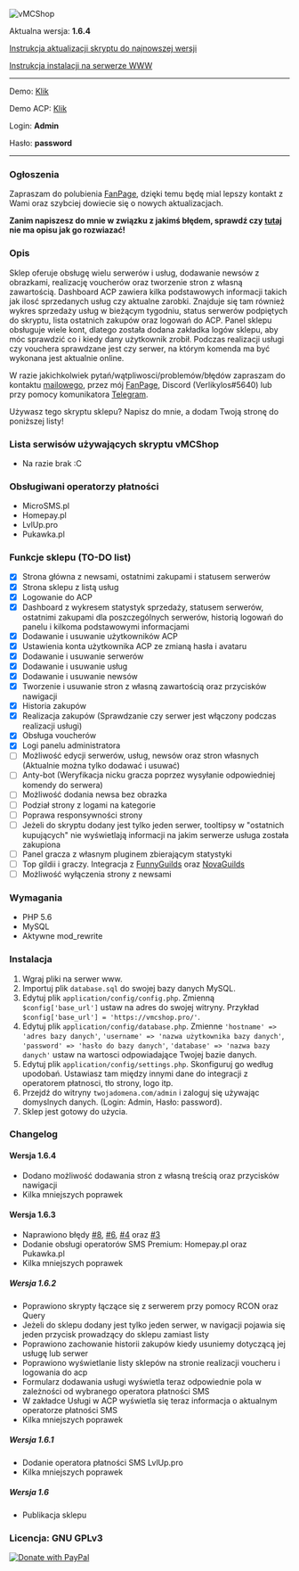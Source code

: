 ![vMCShop](https://vmcshop.pro/assets/images/vmcshop-github.png)

Aktualna wersja: **1.6.4**

[Instrukcja aktualizacji skryptu do najnowszej wersji](https://github.com/Verlikylos/vMCShop/wiki/Instrukcja-aktualizacji-skryptu-do-najnowszej-wersji)

[Instrukcja instalacji na serwerze WWW](https://verlikylos.me/vmcshop-standard-instrukcja-instalacji-na-serwerze-www/)

<hr>

Demo: [Klik](https://vmcshop.pro/)

Demo ACP: [Klik](https://vmcshop.pro/admin)

Login: **Admin**

Hasło: **password**

<hr>

### Ogłoszenia

Zapraszam do polubienia [FanPage](https://www.facebook.com/verlikylos), dzięki temu będę mial lepszy kontakt z Wami oraz szybciej dowiecie się o nowych aktualizacjach.

**Zanim napiszesz do mnie w związku z jakimś błędem, sprawdź czy [tutaj](https://github.com/Verlikylos/vMCShop/wiki/Znane-b%C5%82%C4%99dy-i-sposoby-ich-rozwi%C4%85zywania) nie ma opisu jak go rozwiazać!**

### Opis

Sklep oferuje obsługę wielu serwerów i usług, dodawanie newsów z obrazkami, realizację voucherów oraz tworzenie stron z własną zawartością. Dashboard ACP zawiera kilka podstawowych informacji takich jak ilosć sprzedanych usług czy aktualne zarobki. Znajduje się tam również wykres sprzedaży usług w bieżącym tygodniu, status serwerów podpiętych do skryptu, lista ostatnich zakupów oraz logowań do ACP. Panel sklepu obsługuje wiele kont, dlatego została dodana zakładka logów sklepu, aby móc sprawdzić co i kiedy dany użytkownik zrobił. Podczas realizacji usługi czy vouchera sprawdzane jest czy serwer, na którym komenda ma być wykonana jest aktualnie online.

W razie jakichkolwiek pytań/wątpliwosci/problemów/błędów zapraszam do kontaktu [mailowego](mailto:kontakt@verlikylos.pro), przez mój [FanPage](https://www.facebook.com/verlikylos), Discord (Verlikylos#5640) lub przy pomocy komunikatora [Telegram](https://t.me/Verlikylos).

Używasz tego skryptu sklepu? Napisz do mnie, a dodam Twoją stronę do poniższej listy!

### Lista serwisów używających skryptu vMCShop
- Na razie brak :C

### Obsługiwani operatorzy płatności
- MicroSMS.pl
- Homepay.pl
- LvlUp.pro
- Pukawka.pl

### Funkcje sklepu (TO-DO list)
- [x] Strona główna z newsami, ostatnimi zakupami i statusem serwerów
- [x] Strona sklepu z listą usług
- [x] Logowanie do ACP
- [x] Dashboard z wykresem statystyk sprzedaży, statusem serwerów, ostatnimi zakupami dla poszczególnych serwerów, historią logowań do panelu i kilkoma podstawowymi informacjami
- [x] Dodawanie i usuwanie użytkowników ACP
- [x] Ustawienia konta użytkownika ACP ze zmianą hasła i avataru
- [x] Dodawanie i usuwanie serwerów
- [x] Dodawanie i usuwanie usług
- [x] Dodawanie i usuwanie newsów
- [x] Tworzenie i usuwanie stron z własną zawartością oraz przycisków nawigacji
- [x] Historia zakupów
- [x] Realizacja zakupów (Sprawdzanie czy serwer jest włączony podczas realizacji usługi)
- [x] Obsługa voucherów
- [x] Logi panelu administratora
- [ ] Możliwość edycji serwerów, usług, newsów oraz stron własnych (Aktualnie można tylko dodawać i usuwać)
- [ ] Anty-bot (Weryfikacja nicku gracza poprzez wysyłanie odpowiedniej komendy do serwera)
- [ ] Możliwość dodania newsa bez obrazka
- [ ] Podział strony z logami na kategorie
- [ ] Poprawa responsywności strony
- [ ] Jeżeli do skryptu dodany jest tylko jeden serwer, tooltipsy w "ostatnich kupujących" nie wyświetlają informacji na jakim serwerze usługa została zakupiona
- [ ] Panel gracza z własnym pluginem zbierającym statystyki
- [ ] Top gildii i graczy. Integracja z [FunnyGuilds](https://github.com/FunnyGuilds/FunnyGuilds/) oraz [NovaGuilds](https://github.com/MarcinWieczorek/NovaGuilds)
- [ ] Możliwość wyłączenia strony z newsami

### Wymagania
 - PHP 5.6
 - MySQL
 - Aktywne mod_rewrite

### Instalacja

1. Wgraj pliki na serwer www.
2. Importuj plik ```database.sql``` do swojej bazy danych MySQL.
3. Edytuj plik ```application/config/config.php```. Zmienną ```$config['base_url']``` ustaw na adres do swojej witryny. Przykład ```$config['base_url'] = 'https://vmcshop.pro/'```.
4. Edytuj plik ```application/config/database.php```. Zmienne ```'hostname' => 'adres bazy danych'```, ```'username' => 'nazwa użytkownika bazy danych'```, ```'password' => 'hasło do bazy danych'```, ```'database' => 'nazwa bazy danych'``` ustaw na wartosci odpowiadające Twojej bazie danych.
5. Edytuj plik ```application/config/settings.php```. Skonfiguruj go według upodobań. Ustawiasz tam między innymi dane do integracji z operatorem płatnosci, tło strony, logo itp.
6. Przejdź do witryny ```twojadomena.com/admin``` i zaloguj się używając domyslnych danych. (Login: Admin, Hasło: password).
7. Sklep jest gotowy do użycia.

### Changelog
#### Wersja 1.6.4
 - Dodano możliwość dodawania stron z własną treścią oraz przycisków nawigacji
 - Kilka mniejszych poprawek

#### Wersja 1.6.3
 - Naprawiono błędy [#8](https://github.com/Verlikylos/vMCShop/issues/8), [#6](https://github.com/Verlikylos/vMCShop/issues/6), [#4](https://github.com/Verlikylos/vMCShop/issues/4) oraz [#3](https://github.com/Verlikylos/vMCShop/issues/3)
 - Dodanie obsługi operatorów SMS Premium: Homepay.pl oraz Pukawka.pl
 - Kilka mniejszych poprawek
 
##### Wersja 1.6.2
 - Poprawiono skrypty łączące się z serwerem przy pomocy RCON oraz Query
 - Jeżeli do sklepu dodany jest tylko jeden serwer, w navigacji pojawia się jeden przycisk prowadzący do sklepu zamiast listy
 - Poprawiono zachowanie historii zakupów kiedy usuniemy dotyczącą jej usługę lub serwer
 - Poprawiono wyświetlanie listy sklepów na stronie realizacji voucheru i logowania do acp
 - Formularz dodawania usługi wyświetla teraz odpowiednie pola w zależności od wybranego operatora płatności SMS
 - W zakładce Usługi w ACP wyświetla się teraz informacja o aktualnym operatorze płatności SMS
 - Kilka mniejszych poprawek

##### Wersja 1.6.1
 - Dodanie operatora płatności SMS LvlUp.pro
 - Kilka mniejszych poprawek
 
##### Wersja 1.6
 - Publikacja sklepu

### Licencja: **GNU GPLv3**

[![Donate with PayPal](https://host.verlikylos.pro/images/donate-paypal.png)](https://www.paypal.me/Verlikylos)
